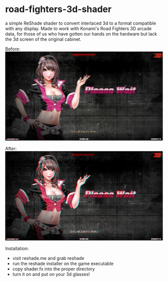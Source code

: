 # road-fighters-3d-shader
a simple ReShade shader to convert interlaced 3d to a format compatible with any display. Made to work with Konami's Road Fighters 3D arcade data, for those of us who have gotten our hands on the hardware but lack the 3d screen of the original cabinet. 

Before:
![Interlaced](interlaced.png)

After:
![Red/Cyan](redcyan.png)

Installation:
- visit reshade.me and grab reshade
- run the reshade installer on the game executable
- copy shader.fx into the proper directory
- turn it on and put on your 3d glasses!
